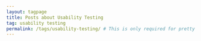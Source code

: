 ```yaml
---
layout: tagpage
title: Posts about Usability Testing
tag: usability testing
permalink: /tags/usability-testing/ # This is only required for pretty links.
---
```

